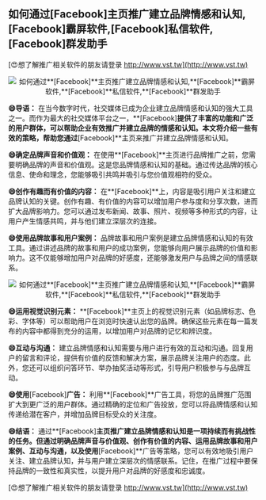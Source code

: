 ## **如何通过**[Facebook]**主页推广建立品牌情感和认知,**[Facebook]**霸屏软件,**[Facebook]**私信软件,**[Facebook]**群发助手**

[😍想了解推广相关软件的朋友请登录 http://www.vst.tw](http://www.vst.tw)

 <center><img src="https://vst.tw/MP4/tuiguang/png/6.png" alt="如何通过**[Facebook]**主页推广建立品牌情感和认知,**[Facebook]**霸屏软件,**[Facebook]**私信软件,**[Facebook]**群发助手"></center>

**😄导语：**
在当今数字时代，社交媒体已成为企业建立品牌情感和认知的强大工具之一。而作为最大的社交媒体平台之一，**[Facebook]**提供了丰富的功能和广泛的用户群体，可以帮助企业有效推广并建立品牌的情感和认知。本文将介绍一些有效的策略，帮助您通过**[Facebook]**主页来推广并建立品牌情感和认知。

**😄确定品牌声音和价值观：**
在使用**[Facebook]**主页进行品牌推广之前，您需要明确品牌的声音和价值观。这是您品牌情感和认知的基础。通过传达品牌的核心信息、使命和理念，您能够吸引共鸣并吸引与您价值观相符的受众。

**😄创作有趣而有价值的内容：**
在**[Facebook]**上，内容是吸引用户关注和建立品牌认知的关键。创作有趣、有价值的内容可以增加用户参与度和分享次数，进而扩大品牌影响力。您可以通过发布新闻、故事、照片、视频等多种形式的内容，让用户产生情感共鸣，并与他们建立深层次的连接。

**😄使用品牌故事和用户案例：**
品牌故事和用户案例是建立品牌情感和认知的有效工具。通过讲述品牌的故事和用户的成功案例，您能够向用户展示品牌的价值和影响力。这不仅能够增加用户对品牌的好感度，还能够激发用户与品牌之间的情感联系。

 <center><img src="https://vst.tw/MP4/tuiguang/png/3.png" alt="如何通过**[Facebook]**主页推广建立品牌情感和认知,**[Facebook]**霸屏软件,**[Facebook]**私信软件,**[Facebook]**群发助手"></center>

**😄运用视觉识别元素：**
**[Facebook]**主页上的视觉识别元素（如品牌标志、色彩、字体等）可以帮助用户在浏览时快速认出您的品牌。确保这些元素在每一篇发布的内容中都得到充分的运用，以增加用户对品牌的记忆和辨识度。

**😄互动与沟通：**
建立品牌情感和认知需要与用户进行有效的互动和沟通。回复用户的留言和评论，提供有价值的反馈和解决方案，展示品牌关注用户的态度。此外，您还可以组织问答环节、举办抽奖活动等形式，引导用户积极参与与品牌互动。

**😄使用**[Facebook]**广告：**
利用**[Facebook]**广告工具，将您的品牌推广范围扩大到更广泛的用户群体。通过精确的定位和广告投放，您可以将品牌情感和认知传递给潜在客户，并增加品牌目标受众的关注度。

**😄结语：**
通过**[Facebook]**主页推广建立品牌情感和认知是一项持续而有挑战性的任务。但通过明确品牌声音与价值观、创作有价值的内容、运用品牌故事和用户案例、互动与沟通，以及使用**[Facebook]**广告等策略，您可以有效地吸引用户关注、建立品牌认知，并与用户建立深层次的情感联系。记住，在推广过程中要保持品牌的一致性和真实性，以提升用户对品牌的好感度和忠诚度。

[😍想了解推广相关软件的朋友请登录 http://www.vst.tw](http://www.vst.tw)




